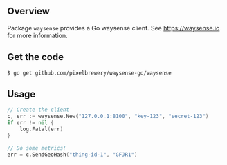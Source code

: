 ## Overview

Package `waysense` provides a Go waysense client. See https://waysense.io for more information.

## Get the code

    $ go get github.com/pixelbrewery/waysense-go/waysense

## Usage
```go
// Create the client
c, err := waysense.New("127.0.0.1:8100", "key-123", "secret-123")
if err != nil {
    log.Fatal(err)
}

// Do some metrics!
err = c.SendGeoHash("thing-id-1", "GFJR1")
```